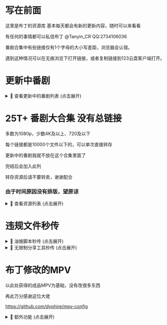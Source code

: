 # 写在前面
这里是布丁的资源库
基本每天都会有新的更新内容，随时可以来看看

有任何的事情都可以私信布丁
@Tanyin_CR
QQ:2734106036

番剧合集中有些链接仅有1个字母的大小写差距，浏览器会认错。

遇到这种情况可以在无痕浏览下打开链接，或者复制链接到123云盘客户端打开。

# 更新中番剧

<details>
<summary>📁 查看更新中的番剧列表 (点击展开)</summary>

### [总链接](https://www.123912.com/s/lyn8Vv-Xqmod?提取码:BDCR)
  
### 影视资源列表
- **mono女孩 (2025)**  
  `https://www.123912.com/s/lyn8Vv-iWmod?提取码:BDCR`

- **圣女因为太过完美一点也不讨人喜欢而被废除婚约卖到邻国 (2025)**  
  `https://www.123912.com/s/lyn8Vv-4Jmod?提取码:BDCR`

- **小市民系列 (2024)**  
  `https://www.123912.com/s/lyn8Vv-Td1od?提取码:BDCR`

- **打了300年史莱姆，不知不觉就练到了满级 (2021)**  
  `https://www.123912.com/s/lyn8Vv-tqmod?提取码:BDCR`

- **摇滚乃是淑女的爱好 (2025)**  
  `https://www.123912.com/s/lyn8Vv-iqmod?提取码:BDCR`

- **时光流逝，饭菜依旧美味 (2025)**  
  `https://www.123912.com/s/lyn8Vv-lemod?提取码:BDCR`

- **末日后酒店 (2025)**  
  `https://www.123912.com/s/lyn8Vv-Lqmod?提取码:BDCR`

- **机动战士高达 GQuuuuuuX (2025)**  
  `https://www.123912.com/s/lyn8Vv-Znmod?提取码:BDCR`

- **直至魔女消逝 (2025)**  
  `https://www.123912.com/s/lyn8Vv-qqmod?提取码:BDCR`

- **药屋少女的呢喃 (2023)**  
  `https://www.123912.com/s/lyn8Vv-6qmod?提取码:BDCR`

- **赛马娘系列 (2018)**  
  `https://www.123912.com/s/lyn8Vv-Vqmod?提取码:BDCR`

- **鬼人幻灯抄 (2025)**  
  `https://www.123912.com/s/lyn8Vv-jqmod?提取码:BDCR`

- **随兴旅-That's Journey- (2025)**  
  `https://www.123912.com/s/lyn8Vv-3Vmod?提取码:BDCR`

- **前桥魔女 (2025)**  
  `https://www.123912.com/s/lyn8Vv-hJ1od?提取码:BDCR`
</details>


# 25T+ 番剧大合集 没有总链接
  
多数为1080p，少数4K及以上、720及以下

每个链接都是10000个文件以下的，可以单次直接转存

更新中的番剧我就不放在这个合集里面了

完结后会加入此列

转存资源后请不要转卖，谢谢配合

### 由于时间原因没有排版，望原谅

<details>
<summary>📁 查看资源列表 (点击展开)</summary>

1-18

编舟记（2016)
2024-11-21 22:06:05
成何体统（2024)
2024-11-21 21:57:05
寒蝉鸣泣之时（2006)
2024-11-24 18:44:19
黑子的篮球（2012)
2024-11-25 18:04:10
花牌情缘（2011)
2024-11-24 18:42:26
滑头鬼之孙（2010)
2024-11-21 21:56:44
捡走被人悔婚的千金，教会她坏坏的幸福生活（2023)
2024-11-28 21:03:55
浪漫杀手（2022)
2024-11-17 17:59:51
恋爱无法用双子除尽（2024)
2024-11-24 18:46:32
女神异闻录系列（2008)
2024-11-06 22:18:29
青春纪行（2013)
2024-11-21 21:58:23
人形电脑天使心（2002)
2024-11-28 21:03:18
日常系的异能战斗（2014)
2024-11-09 22:32:31
尸鬼（2010)
2024-11-24 18:43:09
双城之战（2021)
2024-11-24 18:37:33
听爸爸的话（2012)
2024-11-09 22:48:49
亡骸游戏（2023)
2024-11-28 21:55:56
炎炎消防队（2019)
2024-11-09 23:00:28


https://www.123912.com/s/lyn8Vv-Qcmod提取码:BDCR
 

19-38

彼时彼女（2018)
2024-11-26 20:39:09
弹丸论破（2013）
2024-11-21 22:10:34
风都侦探（2022)
2024-11-21 22:01:35
甘城光辉游乐园（2014)
2024-11-21 21:59:54
棺姬嘉依卡（2014)
2024-11-21 21:56:11
黑之召唤士（2022)
2024-09-24 18:43:50
混沌武士（2004)
2024-11-10 12:05:44
剑风传奇（1997)
2024-11-21 22:10:05
乱马1/2(1989)
2024-10-20 18:07:15
魔卡少女樱（1998)
2024-11-24 18:45:54
棋魂（2001)
2024-11-28 17:56:59
前辈是男孩子 (2024)
2024-11-01 16:41:59
认真和我谈恋爱（2011) 资源错误并且找不到替代，已删
2024-11-24 18:36:32
三人行必有我妹（2012)
2024-11-17 17:58:55
杀手寓言（2024)
2024-10-05 16:02:22
特别的她（2000)
2024-11-09 22:27:44
为何我的世界被遗忘了？(2024)
2024-10-18 21:30:36
无头骑士异闻录（2010)
2024-11-05 22:08:54
小马宝莉系列（2010)
2024-11-06 22:33:41
月与莱卡与吸血公主（2021)
2024-11-06 17:07:30


https://www.123912.com/s/lyn8Vv-kcmod提取码:BDCR
 

39-58

citrus~柑橘味香气~（2018)
2024-09-27 20:13:39
PLUTO冥王（2023)
2024-11-05 18:29:52
笨女孩（2017)
2024-10-24 00:11:27
草莓棉花糖（2005)
2024-10-21 18:47:14
蜂蜜与四叶草（2005)
2024-11-01 16:43:00
金装的维尔梅（2022)
2024-11-02 16:21:37
橘色奇迹（2016)
2024-11-02 18:16:18
靠废材技能【状态异常】成为最强的我将蹂躏一切（2024)
2024-09-28 19:45:14
明日酱的水手服（2022)
2024-11-01 18:54:29
侵略！乌贼娘（2010)
2024-10-22 20:38:07
散华礼弥（2012)
2024-11-03 17:18:58
伪恋（2014)
2024-11-01 16:39:54
问题儿童都来自异世界？(2013)
2024-10-05 15:20:25
小小克星！(2012)
2024-10-08 18:07:42
旋转少女（2015)
2024-11-01 16:42:31
原书·原书使（2018)
2024-09-29 16:54:24
跃动青春（2023)
2024-09-23 17:54:54
斩!赤红之瞳 Akame ga Kill!（2014)
2024-10-16 17:55:13
挣扎吧，亚当君（2024)
2024-10-21 22:58:38
最强阴阳师的异世界转生记（2023)
2024-10-05 15:22:23


https://www.123912.com/s/lyn8Vv-ocmod提取码:BDCR
 

59-72

DDDD 恶魔的破坏（2024)
2024-10-07 17:45:53
哎咕岛消失的舔甜歌姬（2024)
2024-09-24 22:45:39
此花亭奇谭（2017)
2024-11-02 23:43:57
境界触发者 (2014)
2024-11-01 16:43:33
绝对双刃（2015)
2024-09-28 21:10:20
乱步奇谭（2015)
2024-09-27 22:39:06
秒杀外挂太强了，异世界的家伙们根本就不是对手。(2024)
2024-10-16 18:03:19
全缉毒狂潮（2019)
2024-11-05 18:16:08
事与愿违的不死冒险者（2024)
2024-10-05 12:48:46
水果篮子（2019)
2024-11-05 18:16:56
死亡笔记（2006)
2024-09-29 19:27:57
异世界失格（2024)
2024-10-05 15:29:17
樱花庄的宠物女孩（2012)
2024-10-25 18:01:39
约会大作战（2013)
2024-10-19 12:30:51


https://www.123912.com/s/lyn8Vv-1cmod提取码:BDCR
 

73-76

飞天小女警系列（1998)
2024-10-11 17:47:37
寄生兽生命的准则（2014)
2024-09-29 16:05:17
良禽不择木（2024)
2024-10-05 15:29:39
小书痴的下克上：为了成为图书管理员不择手段！(2019)
2024-11-05 18:18:41


https://www.123912.com/s/lyn8Vv-4cmod提取码:BDCR
 

77-96

AIR鸟之诗（2005)
2024-10-04 20:24:10
宝石之国（2017)
2024-10-21 18:12:45
从路人角色开始的探索英雄谭 (2024)
2024-09-22 23:10:27
电器少女 (2023)
2024-10-11 16:36:30
赌博默示录（2007)
2024-09-27 20:16:54
哥特萝莉侦探事件簿（2011)
2024-11-05 19:34:33
格林童话变奏曲（2024)
2024-11-01 16:44:41
黄昏光影（2024)
2024-09-22 23:07:46
吉伊卡哇（2022)
2024-09-23 00:25:48
甲铁城的卡巴内瑞 (2016)
2024-11-01 16:44:01
拉面赤猫（2024)
2024-09-22 22:14:53
邻人似银河（2023)
2024-11-03 17:20:09
龙与魔女（2020)
2024-09-21 18:11:31
身为VTuber的我因为忘记关台而成了传说(2024)
2024-09-23 17:49:53
深夜Punch（2024)
2024-09-23 17:49:53
天穗之呋稻姬（2024)
2024-09-23 17:49:53
我的妻子不具感情（2024)
2024-09-23 17:49:54
星蝶公主系列（2015)
2024-10-05 16:53:24
漩涡Uzumaki（2024)
2024-10-04 18:02:40
亚人（2016)
2024-11-01 16:40:18


https://www.123912.com/s/lyn8Vv-xcmod提取码:BDCR
 

97-116

ReLIFE (2016)
2024-09-07 23:13:23
安达与岛村（2020)
2024-09-17 23:10:31
白箱（2014)
2024-09-13 16:38:12
草莓100%（2005)
2024-09-16 01:01:16
测不准的阿波连同学（2022)
2024-09-07 18:10:17
成神之日（2020)
2024-09-17 05:51:25
跟班×服务（2013)
2024-09-13 19:26:10
古见同学有交流障碍症（2021)
2024-09-07 18:13:39
掘与宫村(2021)
2024-09-12 18:16:51
来自深渊系列（2017)
2024-09-10 23:42:23
女友成双（2021)
2024-09-15 14:02:35
奇巧计程车（2021)
2024-09-07 23:56:31
赛博朋克：边缘行者（2020)
2024-09-16 16:03:07
石纪元（2019)
2024-09-02 20:13:50
嗜谎之神（2020)
2024-09-04 17:52:25
头文字D（1998)
2024-09-05 23:53:05
网球王子（2001)
2024-09-04 00:31:53
魍魉之匣（2008)
2024-09-12 22:26:29
异修罗（2024)
2024-09-04 00:36:38
游戏三人娘（2018)
2024-09-20 17:00:10


https://www.123912.com/s/lyn8Vv-pcmod提取码:BDCR
 

117-136

别对映像研出手! (2020)
2024-09-10 18:01:55
和山田进行LV.999的恋爱 (2023)
2024-09-16 01:12:18
皇家国教骑士团（2001)
2024-09-17 05:54:55
极速星舞（2024)
2024-09-04 17:59:44
蜡笔小新（1992)
2024-09-03 17:35:45
来自新世界（2012)
2024-09-02 20:14:14
龙族（2022)
2024-09-04 17:59:45
萌少女的恋爱时光（2007)
2024-09-16 00:52:57
迷家（2016)
2024-09-04 00:14:58
南家三姐妹（2007)
2024-09-16 12:44:30
网络胜利组（2017)
2024-09-15 19:40:37
伪姬物语（2014)
2024-09-16 01:09:18
我回來了、歡迎回家（2024)
2024-09-04 17:59:45
我们仍未知道那天所看见的花的名字（2011)
2024-09-07 13:28:14
异兽魔都(2020)
2024-09-07 18:03:11
淫乱的青酱不能学习（2019)
2024-09-16 18:27:50
银魂（2006)
2024-09-03 17:41:00
隐瞒之事（2020)
2024-09-07 23:56:48
元尊（2024)
2024-09-16 22:37:54
至高指令（2016)
2024-09-15 19:41:58


https://www.123912.com/s/lyn8Vv-fcmod提取码:BDCR
 

137-156

阿宅的恋爱真难 (2018)
2024-09-15 18:31:07
大欺诈师（2020)
2024-09-20 17:11:00
哆啦A梦（1979)
2024-09-03 17:37:32
歌剧少女！！（2021)
2024-08-01 22:06:17
格莱普尼尔(2020)
2024-09-15 18:29:42
狗与剪刀的正确用法（2013)
2024-09-08 00:05:06
关于前辈很烦人的事（2021)
2024-09-17 19:28:53
火影忍者系列（2002)
2024-09-12 18:21:56
金田一少年事件簿（1997)
2024-09-04 00:27:25
久保同学不放过我（2023)
2024-08-28 17:45:51
请别忧伤了二之宫君 (2007)
2024-09-15 18:27:29
人生（2014)
2024-09-16 01:25:13
少年女仆（2016)
2024-09-15 19:42:27
少女☆歌剧系列（2018)
2024-08-01 22:06:05
时光代理人（2021)
2024-09-04 17:47:49
双星之阴阳师（2016)
2024-09-19 17:14:13
我不受欢迎，怎么想都是你们的错！（2013）
2024-09-16 00:55:44
无神世界的神明活动（2023)
2024-09-18 21:46:03
吸血鬼骑士（2008)
2024-08-28 00:12:06
亚托莉-我挚爱的时光（2024)
2024-08-13 21:29:05


https://www.123912.com/s/lyn8Vv-acmod提取码:BDCR
 

157-174

初音岛（2003)
2024-07-30 16:08:54
纯洁的玛利亚（2015)
2024-07-29 22:15:06
东京暗鸦（2013)
2024-08-02 00:55:20
恶玉DRIVE（2020)
2024-08-03 12:01:35
钢之炼金术师系列（2003)
2024-08-03 21:23:32
好想告诉你（2009)
2024-08-01 23:58:36
猴王五九（2002)
2024-08-13 20:46:55
僵尸百分百（2023)
2024-07-30 16:14:58
结城友奈是勇者系列（2014)
2024-07-30 17:57:01
看得见的女孩（2021)
2024-08-30 18:52:43
凉宫春日系列（2006)
2024-08-02 20:10:16
平稳世代的韦驮天们（2021)
2024-08-03 23:11:27
青春猪头少年系列（2018)
2024-08-01 23:47:03
擅长捉弄的高木同学系列（2018)
2024-07-27 00:20:09
神不在的星期天（2013)
2024-07-30 13:58:22
我要【招架】一切（2024)
2024-08-30 17:11:59
英雄王，为了穷尽武道而转生（2023)
2024-08-01 00:32:16
这个美术社大有问题！(2016)
2024-08-02 01:00:47


https://www.123912.com/s/lyn8Vv-Mcmod提取码:BDCR
 

175-194

BEATLESS-没有心跳的少女-（2018)
2024-07-23 22:06:44
Happy Sugar Life (2018)
2024-08-06 00:31:41
被称为废物的原英雄，被家里流放后随心所欲地活下去（2024)
2024-07-29 21:44:19
变态王子与不笑猫（2013)
2024-07-23 22:06:50
打工吧！！魔王大人（2013)
2024-07-23 22:12:03
第二次被异世界召唤（2023)
2024-08-02 00:57:15
风灵玉秀（2017)
2024-08-28 20:59:40
婚戒物语（2024)
2024-07-26 19:42:27
迷茫管家与懦弱的我（2011)
2024-08-02 00:53:23
魔都精兵的奴隶（2024)
2024-08-01 15:22:50
魔女的使命（2014)
2024-07-27 00:21:50
人类衰退之后（2012)
2024-09-01 11:38:34
少年阴阳师（2006)
2024-08-29 00:34:26
世界顶尖的暗杀者转生为异世界贵族（2021)
2024-07-28 20:17:15
幸运星（2007)
2024-08-03 12:06:58
义妹生活（2024)
2024-08-10 11:17:53
拥有超常技能的异世界流浪美食家（2023)
2024-08-08 23:47:32
幽游白书（1992)
2024-08-14 13:21:02
终结的炽天使（2015)
2024-07-27 14:34:07
转生贵族靠着鉴定技能一飞冲天（2024)
2024-07-28 22:40:18


https://www.123912.com/s/lyn8Vv-wcmod提取码:BDCR
 

195-214

八男别闹了（2020)
2024-07-23 22:06:44
八月的棒球甜心（2019)
2024-07-23 22:06:45
巴比伦 (2019)
2024-07-23 22:06:44
白金终局（2021)
2024-07-23 22:06:46
白领羽球部（2022)
2024-07-23 22:06:46
冰剑的魔术师将要统一世界（2023)
2024-07-23 22:06:50
不相信人类的冒险者们好像要去拯救世界（2023)
2024-07-23 22:06:50
超次元游戏（2013)
2024-07-23 22:09:22
超魔神英雄传系列（1997)
2024-07-23 22:09:22
超能力女儿（2018)
2024-07-23 22:09:21
成为女主角！~被讨厌的女主角和秘密的工作~（2022)
2024-07-23 22:09:21
达尔文游戏（2020)
2024-07-23 22:12:03
当不成勇者的我，只好认真找工作了 (2013)
2024-07-23 22:12:03
地狱乐（2023)
2024-07-23 22:12:04
点满农民相关技能后，不知为何就变强了（2022)
2024-07-23 22:12:05
盾之勇者成名录（2019)
2024-07-23 22:12:05
多罗罗 (2019）
2024-07-23 22:12:04
位于恋爱光谱极端的我们（2023)
2024-07-23 23:00:41
我心里危险的东西（2023)
2024-07-25 23:50:14
希德尼娅的骑士系列（2014)
2024-07-27 00:15:55


https://www.123912.com/s/lyn8Vv-gcmod提取码:BDCR
 

215-233

艾梅洛阁下(2018
2024-07-23 22:03:08
俺物语（2015)
2024-07-23 22:03:09
白猫计划 零之纪元（2020)
2024-07-23 22:06:47
白沙的水族馆（2021)
2024-07-23 22:06:47
百万吨级武藏（2021)
2024-07-23 22:06:47
绊之Allele(2023)
2024-07-23 22:06:48
宝石幻想 光芒重现（2021)
2024-07-23 22:06:49
宝石商人理查德的谜鉴定（2020)
2024-07-23 22:06:48
爆肝工程师（2018)
2024-07-23 22:06:49
比宇宙更遥远的地方（2018)
2024-07-23 22:06:49
城下町的蒲公英（2015)
2024-07-23 22:09:26
带着智能手机闯荡异世界（2017)
2024-07-23 22:12:06
斗罗大陆（2018)
2024-07-25 18:37:21
反叛的鲁路修（2006)
2024-07-09 01:03:52
花园里的吸血鬼（2022)
2024-07-07 20:25:36
尼尔：自动人形（2023)
2024-07-24 13:22:10
我们无法一起学习（2019)
2024-07-26 19:00:27
血界战线系列（2015)
2024-07-25 23:49:06
月光下的异世界之旅系列（2021)
2024-07-26 19:24:00


https://www.123865.com/s/lyn8Vv-Fcmod提取码:BDCR
 

234-251

back arrow (2021)
2024-07-23 22:06:40
阿尔蒂（2020)
2024-07-23 22:03:11
阿鲁斯巨兽（2023)
2024-07-23 22:03:11
爱吃拉面的小泉同学（2018)
2024-07-23 22:03:09
爱上她的理由（2023)
2024-07-13 20:02:52
傲娇反派千金莉洁洛特与实况主远藤同学及解说员小林同学（2…..
2024-07-23 22:03:10
冰海战记（2019)
2024-07-09 01:03:54
迪阿姆帝国物语（2024)
2024-07-17 13:47:19
家里蹲吸血姬的苦闷（2023)
2024-07-09 12:41:15
身为悲剧始作俑者的最强邪恶BOSS女王为民竭心尽力（2023)
2024-07-17 13:47:34
四叠半时光机（2022)
2024-07-17 12:42:19
学园孤岛（2015)
2024-07-13 21:46:38
仰望天空的少女瞳中的世界（2009)
2024-07-09 12:40:25
妖精的旋律（2004)
2024-07-23 21:16:28
幼女战记（2017)
2024-07-15 17:16:42
杖与剑的魔剑谭（2024)
2024-07-10 14:11:22
中华小当家（1997)
2024-07-18 23:29:20
最弱驯魔师开始了捡垃圾之旅（2024)
2024-07-13 21:45:59


https://www.123912.com/s/lyn8Vv-Gcmod?提取码:BDCR
 

252-271

BanG Dream!系列 (2017)
2024-07-23 22:06:41
败犬女主太多了！(2024)
2024-07-18 23:37:16
大剑（2007)
2024-07-15 13:46:05
里亚德录大地（2022)
2024-07-15 13:43:30
轮回七次的反派大小姐，在前敌国享受随心所欲的新婚生活（2..
2024-07-19 22:53:24
魔法使的新娘（2017)
2024-07-13 23:23:09
魔物娘的同居日常系列(2015)
2024-07-07 19:51:28
轻拍翻转小魔女（2016)
2024-07-15 13:46:46
秋叶原冥途战争（2022)
2024-07-07 19:50:35
四叠半神话大系（2010)
2024-07-17 12:40:33
天国大魔境（2023)
2024-07-07 19:49:04
我推是反派大小姐（2023)
2024-07-11 23:10:53
雾山五行（2022)
2024-07-07 19:48:33
仙王的日常生活（2020)
2024-07-21 00:21:08
一人之下系列（2016)
2024-07-13 20:04:09
异世界迷宫里的后宫生活（2022)
2024-07-09 00:09:03
曾经、魔法少女和邪恶相互为敌。（2024)
2024-07-09 23:30:40
终将成为你（2018)
2024-07-15 13:44:14
转生成为了只有乙女游戏破灭Flag的邪恶大小姐（2020)
2024-07-10 23:59:21
转生王女与天才千金的魔法革命（2023)
2024-07-11 23:10:29


https://www.123912.com/s/lyn8Vv-Pcmod提取码:BDCR
 

272-291

Just Because!(2017)
2024-07-05 13:32:09
暗黑破坏神在身边（2020)
2024-07-23 22:03:07
不死不幸（2023)
2024-07-07 19:56:36
不死少女·杀人笑剧（2023)
2024-07-07 19:56:29
超超超超超喜欢你的100个女孩子！(2023)
2024-07-07 19:56:21
电锯人（2020)
2024-07-07 19:56:13
古立特系列（2018)
2024-07-06 17:16:03
关于我在无意间被隔壁的天使变成废柴这件事（2023)
2024-07-06 14:15:03
灰与幻想的格林姆迦尔（2016)
2024-07-09 01:03:52
恋爱要在征服世界后（2022)
2024-07-09 01:03:52
鹿乃子乃子乃子虎视眈眈（2024)
2024-07-04 15:27:02
美少年侦探团（2021)
2024-07-12 18:20:35
魔法少女毁灭者（2023)
2024-07-13 23:24:19
平家物语（2021)
2024-07-09 11:59:20
奇蛋物语（2021)
2024-07-23 19:39:31
替身 Another (2012)
2024-07-23 20:36:20
为了女儿我说不定连魔王都能干掉（2019)
2024-07-04 17:09:53
我立于百万生命之上（2020)
2024-07-04 17:08:49
想要成为影之实力者！(2022)
2024-07-18 13:03:43
银砂糖师与黑妖精（2023)
2024-07-13 22:37:32


https://www.123912.com/s/lyn8Vv-ncmod提取码:BDCR
 

292-311

暗杀教室系列（2015)
2024-07-06 17:15:59
别当欧尼酱了！(2023)
2024-07-06 16:30:18
不时轻声以俄语遮羞的邻座艾莉同学（2024)
2024-07-04 15:14:39
从Lv2开始开挂的原勇者候补悠闲的异世界生活（2024)
2024-07-04 16:23:28
地狱少女（2005)
2024-07-0513:18:20
反派大小姐等级99~我是隐藏BOSS但不是魔王~（2024)
2024-07-05 02:30:31
花野井同学与恋爱病（2024)
2024-07-04 16:25:52
恋语轻唱（2024)
2024-07-04 16:10:10
命运石之门系列（2011)
2024-07-06 17:16:04
派对浪客诸葛孔明（2022)
2024-07-07 16:47:47
擅长逃跑的殿下（2024)
2024-07-07 00:34:50
神明渴求着游戏（2024)
2024-07-04 16:28:11
圣女魔力无所不能（2021)
2024-07-07 18:09:49
失忆投捕（2024)
2024-07-04 16:29:29
世界尽头的圣骑士（2021)
2024-07-04 16:45:27
死神少爷与黑女仆（2021)
2024-07-04 16:42:11
喜欢的人忘记戴眼镜了（2023)
2024-07-07 19:48:27
新人炼金术师的店铺经营（2022)
2024-07-07 16:44:06
因为不是真正的伙伴而被逐出勇者队伍（2021)
2024-07-06 18:16:30
这个医师超麻烦（2022)
2024-07-07 19:28:23


https://www.123912.com/s/lyn8Vv-scmod提取码:BDCR
 

312-331

REVENGER(2023)
2024-07-06 21:16:21
Urara迷路贴（2017)
2024-06-01 19:07:27
暗芝居合集（2013)
2024-06-04 19:34:07
冰堇（2012)
2024-06-05 18:24:33
夫妇以上，恋人未满（2022)
2024-07-02 11:44:47
怪兽8号 (2024)
2024-06-26 17:00:10
闺泣少女乐队 Girls Band Cry（2024)
2024-06-19 13:54:10
靠着魔法药剂在异世界活下去！（2023)
2024-07-06 12:37:55
空之境界（2007)
2024-05-29 17:02:14
迷糊餐厅（2010)
2024-06-01 19:07:55
漆黑的子弹（2014)
2024-06-07 11:18:21
天元突破（2007)
2024-07-06 17:16:08
我不是说了能力要平均值吗（2019)
2024-06-05 18:25:06
五等分的新娘系列(2019)
2024-07-02 11:36:34
异世界舅舅（2022)
2024-07-02 11:31:45
异世界迷宫黑心企业（2021)
2024-07-02 11:31:46
异世界自杀小队（2024)
2024-07-01 17:21:32
悠哉日常大王系列（2013)
2024-07-02 11:33:01
中华小子（2006)
2024-06-08 21:19:55
佐贺偶像是传奇 (2018)
2024-06-12 22:40:37


https://www.123912.com/s/lyn8Vv-Wcmod提取码:BDCR
 

332-350

Re: Monster (2024)
2024-07-01 17:25:16
RINKAI！女子竞轮（2024)
2024-07-01 17:26:04
白圣女与黑牧师（2023)
2024-06-01 00:46:33
比翼之吻（2018)
2024-06-01 23:12:03
单人房、日照一般、附天使（2024)
2024-06-27 14:09:43
哥布林杀手（2018）
2024-06-06 19:34:05
魔法禁书目录（2008)
2024-06-01 00:49:23
末日三问（2017)
2024-07-02 11:40:00
排球少年系列（2014)
2024-07-02 11:25:00
乒乓（2014)
2024-07-02 11:24:14
齐木楠雄的灾难系列（2016)
2024-07-02 11:38:32
夏日重现（2022)
2024-06-30 20:11:20
小林家的龙女仆（2017)
2024-06-06 19:35:46
夜晚的水母不会游泳（2024)
2024-06-03 01:08:59
因为是反派大小姐所以养了魔王（2022)
2024-05-29 16:57:49
影之诗（2020)
2024-07-0211:32:26
终末列车到哪去（2024)
2024-07-01 18:13:29
罪恶王冠（2011)
2024-06-12 22:39:00


https://www.123912.com/s/lyn8Vv-Ccmod提取码:BDCR
 

351-369

不吉波普不笑 (2019)
2024-06-05 18:24:00
防风少年（2024)
2024-07-01 17:27:39
格斗实况（2024)
2024-07-01 17:28:15
怪人的沙拉碗（2024)
2024-07-01 17:28:31
骸骨骑士大人异世界冒险中（2022)
2024-06-01 19:14:56
开挂药师的异世界悠闲生活（2021)
2024-07-02 11:41:24
可塑性记忆（2015)
2024-06-06 19:37:05
老夫老妻重返青春（2024)
2024-07-01 17:29:43
迷宫饭（2023)
2024-06-15 23:23:35
魔王军最强魔法师是人类（2024)
2024-07-01 12:46:20
某科学的超电磁炮（2009)
2024-06-01 00:50:49
普通攻击是全体二连击，这样的妈妈你喜欢吗（2019)
2024-07-02 11:26:28
为美好的世界献上祝福系列（2015)
2024-05-29 16:58:59
物语系列（2009)
2024-07-02 11:36:11
夏洛特（2015)
2024-05-29 16:58:24
新妹魔王的契约者（2015)
2024-06-01 19:11:56
雪之少女Kanon (2006)
2024-07-02 11:42:03
一拳超人（2015)
2024-06-05 18:23:15
只有神知道的世界系列（2010)
2024-07-02 11:28:04


https://www.123912.com/s/lyn8Vv-Ncmod提取码:BDCR
 

370-388

CLANNAD(2007)
2024-05-29 16:55:42
被逐出队伍的我过上了慢生活（2021)
2024-05-29 16:53:19
后宫之乌（2022)
2024-06-01 19:15:12
珈百璃的堕落（2017)
2024-05-28 18:59:02
灵能百分百系列（2016)
2024-05-29 16:52:32
落第骑士英雄谭(2015)
2024-05-29 16:52:29
魔女之旅（2020)
2024-05-28 18:57:37
你与我最后的战场，亦或是世界起始的圣战（2020)
2024-05-28 18:57:06
轻音少女系列（2009)
2024-05-28 18:56:22
日常（2011)
2024-05-28 18:55:31
杀戮公主（2007）
2024-05-29 00:19:28
少女终末旅行（2017)
2024-05-28 18:55:10
四月是你的谎言（2014)
2024-05-28 18:55:12
吸血姬美夕（1988)
2024-05-28 23:09:56
因为太怕痛就全点防御力了（2020)
2024-05-28 18:52:47
在下坂本，有何贵干？(2016)
2024-05-29 16:56:56
这个勇者明明超强却过分慎重了（2019)
2024-05-29 16:56:54
转生成为魔剑（2022)
2024-05-29 16:56:55
转生为第七王子，随心所欲的魔法学习之路（2024)
2024-06-26 15:27:43


https://www.123912.com/s/lyn8Vv-Rcmod提取码:BDCR
 

389-407

不可思议的教室 (2005)
2024-05-29 16:53:23
东京喰种系列（2018)
2024-05-29 16:54:06
干物妹，小埋！(2015)
2024-05-28 18:46:11
更衣人偶坠入爱河（2022)
2024-05-28 18:46:10
鬼灭之刃（2019)
2024-05-23 21:40:38
欢迎来到实力至上主义的教室（2017)
2024-05-28 18:59:34
辉夜大小姐想让我告白系列（2019)
2024-05-28 18:59:31
机巧少女不会受伤（2013)
2024-05-28 18:59:03
龙王的工作！(2018)
2024-05-29 16:52:25
龙与虎（2008)
2024-05-29 16:52:26
鲁邦三世(1971)
2024-05-18 21:02:51
路人女主的养成方法系列（2015)
2024-05-29 16:52:27
文豪野犬（2016)
2024-05-23 21:44:05
无职转生（2021)
2024-05-24 19:30:45
摇曳百合系列（2011)
2024-05-28 18:52:44
游戏人生（2014)
2024-05-28 18:51:03
玉子市场（2013)
2024-05-29 16:57:48
在世界尽头咏唱恋曲的少女（2019)
2024-05-23 21:27:58
自称贤者弟子的贤者（2022)
2024-05-28 18:49:47


https://www.123912.com/s/lyn8Vv-Dcmod提取码:BDCR
 

408-426

86-不存在的战区（2021)
2024-05-28 18:44:45
虫师（2005)
2024-05-24 19:03:36
恶魔高校 DxD（2012)
2024-05-28 18:44:19
恶魔人crybaby(2018)
2024-05-28 18:44:10
孤独摇滚（2022)
2024-05-18 19:04:49
关于我转生为史莱姆这档事（2018)
2024-05-28 18:46:14
国王排名（2021)
2024-05-28 18:46:13
秒速5厘米（2007)
2024-05-23 21:21:08
魔法少女小圆（2011)
2024-05-18 20:19:48
那年那兔那些事儿（2015)
2024-05-26 20:45:22
数码宝贝（1999)
2024-05-18 19:31:57
死神（2004)
2024-05-18 20:19:01
通灵王（2001)
2024-05-25 22:45:09
万事屋斋藤先生转生异世界（2023)
2024-05-24 19:31:45
宇宙战舰山本洋子（1999)
2024-05-25 22:34:50
致不灭的你（2021)
2024-05-23 21:54:51
咒术回战（2020)
2024-05-23 22:12:04
转生贵族的异世界冒险录（2023)
2024-05-24 19:39:13
总之就是非常可爱（2023)
2024-05-18 21:06:08


https://www.123912.com/s/lyn8Vv-8cmod提取码:BDCR
 

427-445

苍穹的法芙娜(2004)
2024-05-28 18:49:01
处刑少女的生存之道（2022)
2024-05-28 18:47:08
吹响吧！上低音号系列（2015)
2024-05-28 18:47:09
狐妖小红娘（2015)
2024-05-20 17:19:53
间谍过家家（2022)
2024-05-18 20:17:27
她不当女主很多年（2023)
2024-05-24 19:42:50
精灵世纪（2006)
2024-05-27 21:00:25
犬夜叉（2000)
2024-05-18 19:32:53
杀戮都市（2004)
2024-05-27 20:59:56
天官赐福（2020)
2024-05-23 21:33:22
我推的孩子（2023)
2024-05-18 21:09:15
物理魔法使马修（2023)
2024-05-24 19:42:10
新世纪福音战士（1995)
2024-05-23 21:59:13
虚构推理（2020)
2024-05-23 21:43:30
勇者死了（2023)
2024-05-24 19:41:18
在异世界获得超强能力的我，在现实世界照样无敌（2023)
2024-05-24 19:39:57
葬送的芙莉莲（2023)
2024-05-14 17:40:17
侦探已死（2021)
2024-05-28 18:50:35
中二病想要谈恋爱系列（2012)
2024-05-28 18:50:35


https://www.123912.com/s/lyn8Vv-Kcmod提取码:BDCR
 

446-464

2.5次元的诱惑（2024)
2025-01-03 19:10:47
Angel Beats! (2010)
2024-05-28 18:45:26
埃罗芒阿老师(2017)
2024-05-28 18:45:12
爱神巧克力（2015)
2024-11-30 12:42:38
刺客伍六七系列（2019)
2024-05-23 21:44:36
逮捕令special（1999)
2024-05-25 22:32:50
福星小子（1981)
2024-11-30 12:42:01
工作细胞（2018)
2024-05-24 19:44:25
灌篮高手（1993)
2024-05-18 21:05:01
魔王学院的不适任者（2020)
2024-12-03 19:05:34
神风怪盗贞德（1999)
2024-05-25 22:40:05
失格纹的最强贤者（2022)
2024-12-03 20:23:10
天使特警（1999)
2024-05-25 22:37:06
我的幸福婚约（2023)
2024-12-01 18:00:51
无能力者娜娜（2020)
2025-01-03 19:12:21
小魔女蒙娜（1999)
2024-12-04 22:20:33
妖精的尾巴（2009)
2024-12-02 20:27:34
夜樱家的大作战（2024)
2025-01-03 19:12:21
转生成蜘蛛又怎样（2021)
2024-05-28 18:49:26


https://www.123912.com/s/lyn8Vv-ucmod提取码:BDCR
 

465-484

4个人各自有着自己的秘密（2022)
2025-01-03 19:12:06
ACCA13区监察课 (2017)
2025-01-03 19:10:47
暗杀女仆冥土小姐 (2024)
2025-01-03 19:10:49
凹凸魔女的亲子日常（2023)
2025-01-03 19:10:49
白色相簿（2009)
2025-01-03 19:10:50
村井之恋（2024)
2025-01-03 19:10:51
恶魔战线（2018)
2025-01-03 19:10:51
监狱学园（2015)
2025-01-03 19:10:51
就算是哥哥，有爱就没问题了，对吧（2012)
2025-01-03 19:10:56
满怀美梦的少年是现实主义者（2023)
2025-01-03 19:10:57
美少女战士系列（1992)
2025-01-03 21:46:19
默绘女高（2019)
2025-01-03 19:10:58
请问您今天要来点兔子吗（2014)
2025-01-03 19:10:58
如果折断她的旗（2014)
2025-01-03 19:12:03
闪耀路标（2022)
2025-01-03 19:12:09
史上最强大魔王转生为村民A（2022)
2025-01-03 19:12:14
为什么老师会在这里 (2019)
2025-01-03 19:12:17
我的女友是个过度认真的处女碧池（2017)
2025-01-03 19:12:19
亦叶亦花（2024)
2025-01-03 19:12:20
最狂辅助职业【话术士】世界最强战团听我号令（2024)
2025-02-14 18:47:13


https://www.123912.com/s/lyn8Vv-Ucmod提取码:BDCR
 

485-504

Fate 系列（2006)
2024-10-11 20:48:11
JOJO的奇妙冒险系列（2012)
2024-06-16 11:28:45
Re：从零开始的异世界生活系列（201
2024-05-28 18:55:40
悲喜渔生（2024)
2024-10-03 22:15:35
迟早是最强的炼金术师？(2025)
2025-03-21 20:43:29
胆大党（2024)
2024-10-05 15:55:30
刀剑神域（2012)
2024-10-22 20:39:07
地。一关于地球的运动—（2024)
2025-03-29 20:56:57
地缚少年花子君系列（2020)
2024-09-25 17:57:11
独自一人的异世界攻略（2024)
2024-10-04 11:34:00
没能成为魔法师的女孩子的故事（2024)
2024-10-04 18:01:55
偶像大师系列（2011)
2025-03-28 14:18:44
妻子变成小学生（2024)
2024-10-0621:39:52
蜻蛉高球（2024)
2024-07-04 16:12:02
我独自升级（2024)
2025-03-26 23:10:58
夏目友人账（2008)
2024-09-19 17:04:10
游戏王系列（1998)
2025-03-20 23:13:12
在地下城寻求邂逅是否搞错了什么(2015)
2024-09-16 17:23:47
真的要结婚吗（2024)
2024-10-05 15:44:18
紫罗兰永恒花园（2018)
2024-05-28 18:50:04


https://www.123912.com/s/lyn8Vv-Scmod提取码:BDCR
 

505-524

A Channel (2011)
2025-04-01 16:26:54
冻牌~地下麻将斗牌录~ (2024)
2025-04-01 16:31:16
花舞少女（2014)
2025-04-01 16:46:33
黄昏乙女·失忆（2012)
2025-04-01 16:40:07
机械手臂（2024)
2025-04-02 18:20:21
结缘甘神神社（2024)
2025-04-12 21:40:59
金牌得主（2025)
2025-04-01 15:44:01
蓝色监狱（2022)
2024-08-03 23:09:14
轮回七次的恶役千金，在前敌国享受随心所欲的新婚生活（2024)
2025-04-01 16:19:56
谋杀之谜：亡者的秘密（2024)
2024-12-02 19:16:35
青之芦苇 (2022)
2025-04-01 16:23:38
三个火枪手（1987)
2025-04-01 16:10:06
圣诞之吻Amagami (2010)
2025-04-01 16:44:54
我女友与青梅竹马的惨烈修罗场（2013)
2025-04-01 16:41:22
香格里拉边境（2023)
2024-07-20 12:55:39
信长老师的年幼妻子（2019)
2025-04-01 16:31:49
妖幻三重奏（2023)
2025-04-01 16:25:55
与变成了异世界美少女的大叔一起冒险（2022)
2025-04-01 16:33:33
只有我不存在的城市（2016)
2025-04-01 16:30:12
灼眼的夏娜（2005)
2025-04-01 16:51:30


https://www.123912.com/s/lyn8Vv-lcmod提取码:BDCR
 

525-542

3月的狮子（2016)
2025-05-05 17:35:22
大叔转生恶役大小姐（2025)
2025-04-12 21:59:08
飞翔的魔女（2016)
2025-05-05 19:24:47
怪医黑杰克（1993)
2025-04-18 18:57:03
浪客剑心（1996)
2025-02-14 18:49:32
灵感满溢的甜蜜创想(2024)
2025-04-12 21:48:33
魔王2099（2024)
2025-04-12 21:50:13
青梅竹马绝对不会输的恋爱喜剧（2021)
2025-04-29 18:40:14
全修。(2025)
2025-04-01 16:47:55
忍者杀手 (2015)
2025-05-05 15:06:54
神选（2023)
2025-04-12 21:49:29
神之塔（2020)
2024-08-06 19:20:59
我家的女仆有够烦（2018)
2025-05-04 17:03:51
我们大家的河合庄（2014)
2025-04-23 22:34:36
我们的雨色协议（2023)
2025-04-12 21:54:44
星际牛仔（1998)
2025-05-05 16:38:03
因想当冒险者而前往大都市的女儿已经升到了S级（2023)
2025-04-20 23:04:52
重启人生的千金小姐正在攻略龙帝陛下（2024)
2025-04-12 21:47:25


https://www.123912.com/s/lyn8Vv-7cmod提取码:BDCR
 

543-550

RINKAI！女子竞轮（2024)
2024-07-01 17:26:04
从Lv2开始开挂的原勇者候补悠闲的异世界生活（2024)
2024-07-04 16:23:28
单人房、日照一般、附天使（2024)
2024-06-27 14:09:43
格斗实况（2024)
2024-07-01 17:28:15
古立特系列（2018)
2024-07-06 17:16:03
航海王：粉丝来信（2024)
2025-05-06 22:48:00
花野井同学与恋爱病（2024)
2024-07-04 16:25:52
青之箱（2024)
2024-10-07 20:07:51


https://www.123912.com/s/lyn8Vv-cemod提取码:BDCR 
 


551-559

狂赌之渊（2017)
2025-05-13 00:24:56
命运石之门系列（2011)
2024-07-06 17:16:04
契约之吻（2022)
2025-05-13 00:25:04
未来日记（2011)
2025-05-13 00:25:06
心理测量者系列（2022)
2025-05-13 00:24:57
学园默示录（2010)
2025-05-13 00:25:05
摇曳露营系列（2018)
2024-10-05 17:38:10
异世界悠闲农家（2023)
2025-05-13 00:25:14
约定的梦幻岛（2019)
2025-05-13 00:25:22


https://www.123912.com/s/lyn8Vv-Ntmod提取码:BDCR


560-565

一脸嫌弃表情的妹子给你看胖次 (2018)
2025-05-14 17:40:05
佐佐木与文鸟小哔 (2024)
2025-05-15 17:04:06
莉可丽丝 (2022)
2025-05-22 20:27:50
七大罪系列 (2014)
2025-05-23 13:54:19
海贼王系列 (1999)
2025/05/28 19:52:13
火鸟系列 (1980)
2025/06/04 15:27:09

https://www.123912.com/s/lyn8Vv-yQ1od?提取码:BDCR

Overlord (2015)
2025/05/13 16:41:08
https://www.123912.com/s/lyn8Vv-Uo1od?提取码:BDCR

男女之间存在纯友谊吗（不，不存在!!） (2025)
2025/05/12 17:30:50
https://www.123912.com/s/lyn8Vv-qVmod?提取码:BDCR
</details>

# 违规文件秒传

<details>
<summary>📁 油猴脚本秒传 (点击展开)</summary>
  
### [教程与脚本](https://www.123912.com/s/lyn8Vv-B31od)

- **憧憬成为魔法少女 (2023)**  
  `https://www.123912.com/s/lyn8Vv-Qymod?提取码:BDCR`
</details>

<details>
<summary>📁 无限制分享工具秒传 (点击展开)</summary>

### [github链接](https://github.com/realcwj/123Pan-Unlimited-Share)
当然，这个文件也可以用前面的油猴脚本秒传到自己的网盘中

- **攻壳机动队系列 (1995)**
  `https://www.123912.com/s/lyn8Vv-1jmod?提取码:BDCR`
</details>


# 布丁修改的MPV

以此处获得的成品MPV为基础，没有改很多东西

再此万分感谢这位大佬

https://github.com/dyphire/mpv-config

<details>
<summary>📁 额外功能 (点击展开)</summary>

- **按“ ' ”可以开关弹幕（英文字符）**

- **按“Ctrl+' ”可以打开弹幕搜索框自行搜索弹幕**

来自https://github.com/Tony15246/uosc_danmaku
如果出现弹幕无法加载的问题，请到~~\mpv_config_BDCR\portable_config\script-opts\uosc_danmaku.conf
中，将DanmakuFactory_Path和OpenCC_Path改成~~\mpv_config_BDCR\portable_config\scripts\uosc_danmaku\bin中对应的DanmakuFactory.exe和opencc.exe路径

例：
DanmakuFactory_Path=D:\mpv_config_BDCR\portable_config\scripts\uosc_danmaku\bin\DanmakuFactory\DanmakuFactory.exe
OpenCC_Path=D:\mpv_config_BDCR\portable_config\scripts\uosc_danmaku\bin\OpenCC_Windows\opencc.exe




